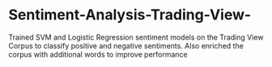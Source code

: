 # Sentiment-Analysis-Trading-View-
Trained SVM and Logistic Regression sentiment models on the Trading View Corpus to classify positive and negative sentiments. Also enriched the corpus with additional words to improve performance
